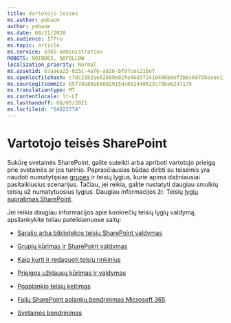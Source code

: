 ```yaml
---
title: Vartotojo teisės
ms.author: pebaum
author: pebaum
ms.date: 04/21/2020
ms.audience: ITPro
ms.topic: article
ms.service: o365-administration
ROBOTS: NOINDEX, NOFOLLOW
localization_priority: Normal
ms.assetid: 67aaea23-025c-4af6-a826-bf97cec216ef
ms.openlocfilehash: c7dc21b2ae82809e02fe46d3f2410498b0ef3b6c6d75baaae1361b29a4d387d6
ms.sourcegitcommit: b5f7da89a650d2915dc652449623c78be6247175
ms.translationtype: MT
ms.contentlocale: lt-LT
ms.lasthandoff: 08/05/2021
ms.locfileid: "54022774"
---
```

# <a name="user-permissions-in-sharepoint"></a>Vartotojo teisės SharePoint

Sukūrę svetainės SharePoint, galite suteikti arba apriboti vartotojo prieigą prie svetainės ar jos turinio. Paprasčiausias būdas dirbti su teisėmis yra naudoti numatytąsias [grupes](https://docs.microsoft.com/sharepoint/default-sharepoint-groups) ir teisių lygius, kurie apima dažniausiai pasitaikiusius scenarijus. Tačiau, jei reikia, galite nustatyti daugiau smulkių teisių už numatytuosius lygius. Daugiau informacijos žr. Teisių [lygių supratimas SharePoint](https://docs.microsoft.com/sharepoint/understanding-permission-levels).

Jei reikia daugiau informacijos apie konkrečių teisių lygių valdymą, apsilankykite toliau pateikiamuose saitų:

- [Sąrašo arba bibliotekos teisių SharePoint valdymas](https://support.office.com/article/customize-permissions-for-a-sharepoint-list-or-library-02d770f3-59eb-4910-a608-5f84cc297782)

- [Grupių kūrimas ir SharePoint valdymas](https://docs.microsoft.com/sharepoint/customize-sharepoint-site-permissions)

- [Kaip kurti ir redaguoti teisių rinkinius](https://docs.microsoft.com/sharepoint/how-to-create-and-edit-permission-levels)

- [Prieigos užklausų kūrimas ir valdymas](https://support.office.com/article/set-up-and-manage-access-requests-94b26e0b-2822-49d4-929a-8455698654b3)

- [Poaplankio teisių keitimas](https://support.office.com/article/change-the-permissions-on-a-subfolder-5427bd7c-f20a-4f75-8cf2-5359dd45a1a6)

- [Failų SharePoint aplankų bendrinimas Microsoft 365](https://support.office.com/article/share-sharepoint-files-or-folders-1fe37332-0f9a-4719-970e-d2578da4941c)

- [Svetainės bendrinimas](https://support.office.com/article/share-a-site-958771a8-d041-4eb8-b51c-afea2eae3658)
